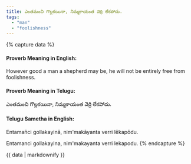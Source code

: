 ```yaml
---
title: ఎంతమంచి గొల్లకయినా, నిమ్మకాయంత వెర్రి లేకపోదు.
tags:
  - "man"
  - "foolishness"
---
```


{% capture data %}
#### Proverb Meaning in English:
However good a man a shepherd may be, he will not be entirely free from foolishness.

#### Proverb Meaning in Telugu:
ఎంతమంచి గొల్లకయినా, నిమ్మకాయంత వెర్రి లేకపోదు.

#### Telugu Sametha in English:
Entaman̄ci gollakayinā, nim'makāyanta verri lēkapōdu.

Entamanci gollakayina, nim'makayanta verri lekapodu.
{% endcapture %}

{{ data | markdownify }}

